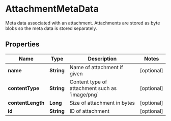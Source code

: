 

# AttachmentMetaData

Meta data associated with an attachment. Attachments are stored as byte blobs so the meta data is stored separately.
## Properties

Name | Type | Description | Notes
------------ | ------------- | ------------- | -------------
**name** | **String** | Name of attachment if given |  [optional]
**contentType** | **String** | Content type of attachment such as &#x60;image/png&#x60; |  [optional]
**contentLength** | **Long** | Size of attachment in bytes |  [optional]
**id** | **String** | ID of attachment |  [optional]



